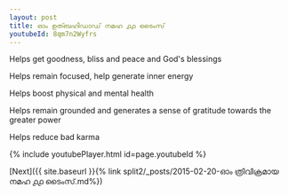 ```yaml
---
layout: post
title: ഓം ഉത്ബഹിഡാഡ് നമഹ ൧൧ ടൈംസ്
youtubeId: 8qm7n2Wyfrs
---
```

 
 
Helps get goodness, bliss and peace and God's blessings
 
Helps remain focused, help generate inner energy 
 
Helps boost physical and mental health 
 
Helps remain grounded and generates a sense of gratitude towards the greater power 
 
Helps reduce bad karma
 
 
 
 


{% include youtubePlayer.html id=page.youtubeId %}
 
[Next]({{ site.baseurl }}{% link  split2/_posts/2015-02-20-ഓം ത്രിവിക്രമായ നമഹ ൧൧ ടൈംസ്.md%})
 
